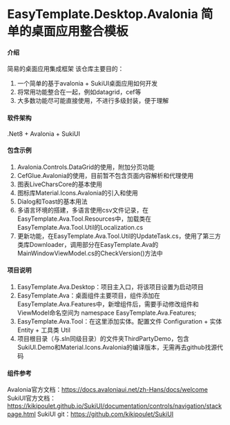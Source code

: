 # EasyTemplate.Desktop.Avalonia 简单的桌面应用整合模板

#### 介绍

简易的桌面应用集成框架
该仓库主要目的：
1.  一个简单的基于avalonia + SukiUI桌面应用如何开发
2.  将常用功能整合在一起，例如datagrid，cef等
3.  大多数功能尽可能直接使用，不进行多级封装，便于理解

#### 软件架构

.Net8 + Avalonia + SukiUI

#### 包含示例

1.  Avalonia.Controls.DataGrid的使用，附加分页功能
2.  CefGlue.Avalonia的使用，目前暂不包含页面内容解析和代理使用
3.  图表LiveCharsCore的基本使用
4.  图标库Material.Icons.Avalonia的引入和使用
5.  Dialog和Toast的基本用法
6.  多语言环境的搭建，多语言使用csv文件记录，在EasyTemplate.Ava.Tool.Resources中，加载类在EasyTemplate.Ava.Tool.Util的Localization.cs
7.  更新功能，在EasyTemplate.Ava.Tool.Util的UpdateTask.cs，使用了第三方类库Downloader，调用部分在EasyTemplate.Ava的MainWindowViewModel.cs的CheckVersion()方法中

#### 项目说明

1.  EasyTemplate.Ava.Desktop：项目主入口，将该项目设置为启动项目
2.  EasyTemplate.Ava：桌面组件主要项目，组件添加在EasyTemplate.Ava.Features中，新增组件后，需要手动修改组件和ViewModel命名空间为 namespace EasyTemplate.Ava.Features;
3.  EasyTemplate.Ava.Tool：在这里添加实体。配置文件 Configuration + 实体 Entity + 工具类 Util
4.  项目根目录（与.sln同级目录）的文件夹ThirdPartyDemo，包含SukiUI.Demo和Material.Icons.Avalonia的编译版本，无需再去github找源代码

#### 组件参考

Avalonia官方文档：https://docs.avaloniaui.net/zh-Hans/docs/welcome
SukiUI官方文档：https://kikipoulet.github.io/SukiUI/documentation/controls/navigation/stackpage.html
SukiUI git：https://github.com/kikipoulet/SukiUI